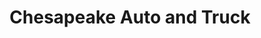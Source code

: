---
title: "Chesapeake Auto and Truck"
url: /chesapeake/chesapeake-auto-and-truck/
shop: car repair
---